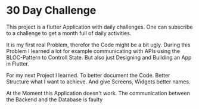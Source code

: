 # 30 Day Challenge

This project is a flutter Application with daily challenges. One can subscribe to a challenge to get a month full of daily activities.

It is my first real Problem, therefor the Code might be a bit ugly. 
During this Problem I learned a lot for example communicating with APIs using the BLOC-Pattern to Controll State. But also just Designing and Building an App in Flutter.

For my next Project I learned. To better document the Code. Better Structure what I want to achieve. And give Screens, Widgets better names.

At the Moment this Application doesn't work. The communication between the Backend and the Database is faulty
